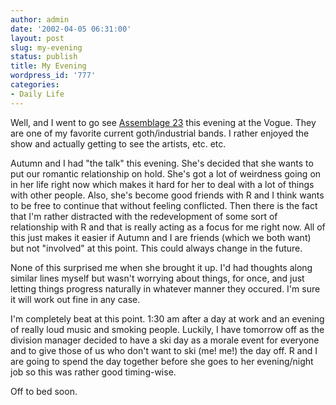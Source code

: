 ```yaml
---
author: admin
date: '2002-04-05 06:31:00'
layout: post
slug: my-evening
status: publish
title: My Evening
wordpress_id: '777'
categories:
- Daily Life
---
```

Well, and I went to go see <a href="http://www.synthetic.org/a23/">Assemblage 23</a> this evening at the Vogue. They are one of my favorite current goth/industrial bands. I rather enjoyed the show and actually getting to see the artists, etc. etc.

Autumn and I had "the talk" this evening. She's decided that she wants to put our romantic relationship on hold. She&apos;s got a lot of weirdness going on in her life right now which makes it hard for her to deal with a lot of things with other people. Also, she's become good friends with R and I think wants to be free to continue that without feeling conflicted. Then there is the fact that I'm rather distracted with the redevelopment of some sort of relationship with R and that is really acting as a focus for me right now. All of this just makes it easier if Autumn and I are friends (which we both want) but not "involved" at this point. This could always change in the future.

None of this surprised me when she brought it up. I'd had thoughts along similar lines myself but wasn't worrying about things, for once, and just letting things progress naturally in whatever manner they occured. I'm sure it will work out fine in any case.

I'm completely beat at this point. 1:30 am after a day at work and an evening of really loud music and smoking people. Luckily, I have tomorrow off as the division manager decided to have a ski day as a morale event for everyone and to give those of us who don't want to ski (me! me!) the day off. R and I are going to spend the day together before she goes to her evening/night job so this was rather good timing-wise.

Off to bed soon.
